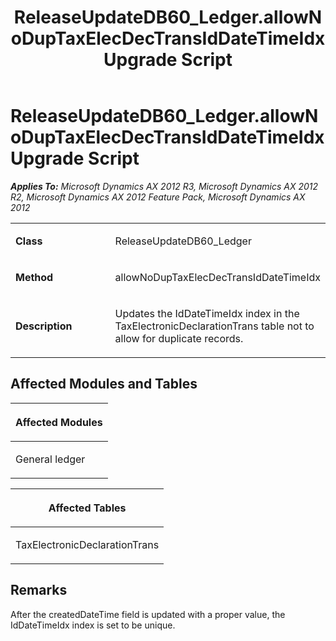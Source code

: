 ﻿---
title: ReleaseUpdateDB60_Ledger.allowNoDupTaxElecDecTransIdDateTimeIdx Upgrade Script
TOCTitle: ReleaseUpdateDB60_Ledger.allowNoDupTaxElecDecTransIdDateTimeIdx Upgrade Script
ms:assetid: ea0848d8-2d78-e795-5d7d-9fefc345314e
ms:mtpsurl: https://msdn.microsoft.com/en-us/library/JJ719879(v=AX.60)
ms:contentKeyID: 49711952
ms.date: 05/18/2015
mtps_version: v=AX.60
---

# ReleaseUpdateDB60\_Ledger.allowNoDupTaxElecDecTransIdDateTimeIdx Upgrade Script 


_**Applies To:** Microsoft Dynamics AX 2012 R3, Microsoft Dynamics AX 2012 R2, Microsoft Dynamics AX 2012 Feature Pack, Microsoft Dynamics AX 2012_

<table>
<colgroup>
<col style="width: 50%" />
<col style="width: 50%" />
</colgroup>
<tbody>
<tr class="odd">
<td><p><strong>Class</strong></p></td>
<td><p>ReleaseUpdateDB60_Ledger</p></td>
</tr>
<tr class="even">
<td><p><strong>Method</strong></p></td>
<td><p>allowNoDupTaxElecDecTransIdDateTimeIdx</p></td>
</tr>
<tr class="odd">
<td><p><strong>Description</strong></p></td>
<td><p>Updates the IdDateTimeIdx index in the TaxElectronicDeclarationTrans table not to allow for duplicate records.</p></td>
</tr>
</tbody>
</table>


## Affected Modules and Tables

<table>
<colgroup>
<col style="width: 100%" />
</colgroup>
<thead>
<tr class="header">
<th><p>Affected Modules</p></th>
</tr>
</thead>
<tbody>
<tr class="odd">
<td><p>General ledger</p></td>
</tr>
</tbody>
</table>


<table>
<colgroup>
<col style="width: 100%" />
</colgroup>
<thead>
<tr class="header">
<th><p>Affected Tables</p></th>
</tr>
</thead>
<tbody>
<tr class="odd">
<td><p>TaxElectronicDeclarationTrans</p></td>
</tr>
</tbody>
</table>


## Remarks

After the createdDateTime field is updated with a proper value, the IdDateTimeIdx index is set to be unique.

  


